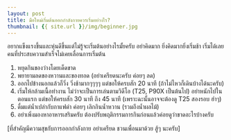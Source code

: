 ```yaml
---
layout: post
title: มือใหม่เริ่มต้นออกกำลังกายควรเริ่มอย่างไร?
thumbnail: {{ site.url }}/img/beginner.jpg
---
```


อยากแข็งแรงขึ้นและหุ่นดีขึ้นแต่ไม่รู้จะเริ่มต้นอย่างไรมั้ยครับ
อย่าคิดมาก ยิ่งคิดมากยิ่งเริ่มช้า เริ่มได้เลย
คนที่ประสบความสำเร็จไม่เคยเลื่อนการเริ่มต้น
 1. หยุดกินของว่างโดยเด็ดขาด
 2. พยายามลดของหวานและของทอด (อย่าเครียดนะครับ ค่อยๆ ลด)
 3. ออกไปข้างนอกแล้วก็วิ่ง วิ่งช้ามากๆๆๆๆ แต่ขอให้ครบสัก 20 นาที
(ถ้าไม่ไหวก็เดินบ้างได้นะครับ)
 4. เริ่มให้กล้ามเนื้อทำงาน ไม่ว่าจะเป็นการเล่นตามวิดีโอ (T25, P90X
เป็นต้นไป) อย่าหนักไปในตอนแรก แต่ขอให้ครบสัก 30 นาที ถึง 45 นาที
(เพราะฉะนั้นอาจจะต้องดู T25 สองรอบ ฮ่าๆ)
 5. ดื่มแต่น้ำเปล่ากับกาแฟดำ ค่อยๆ เลิกกินน้ำหวาน (รวมถึงน้ำผลไม้)
 6. อย่าเพิ่งมองหาอาหารเสริมครับ
ต้องปรับพฤติกรรมการกินก่อนแล้วค่อยดูว่าขาดอะไรบ้างครับ

[ที่สำคัญมีความสุขกับการออกกำลังกาย อย่าเครียด ชวนเพื่อนมาด้วย สู้ๆ นะครับ]
